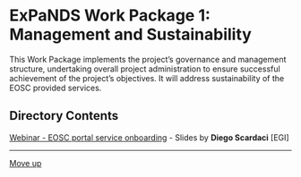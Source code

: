 # ExPaNDS Work Package 1: Management and Sustainability

This Work Package implements the project’s governance and management structure, undertaking overall project administration to ensure successful achievement of the project’s objectives. It will address sustainability of the EOSC provided services.

## Directory Contents

[Webinar - EOSC portal service onboarding](./Expands-EOSC-provider-onboarding_v1.pptx) - Slides by **Diego Scardaci** [EGI]

-------------------

[Move up](../README.md)

